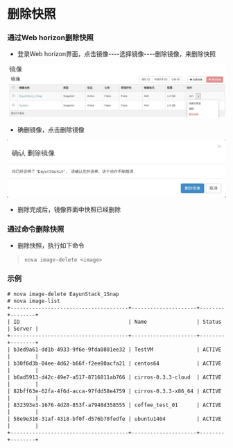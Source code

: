 # 删除快照

### 通过Web horizon删除快照

* 登录Web horizon界面，点击镜像----选择镜像----删除镜像，来删除快照

![Snapshot_Delete](/operation_guide/basic_admin/Picture/snapshot_delete1.jpg)

* 确删镜像，点击删除镜像

![Snapshot_Delete](/operation_guide/basic_admin/Picture/snapshot_delete2.jpg)

* 删除完成后，镜像界面中快照已经删除

### 通过命令删除快照

* 删除快照，执行如下命令

> ```nova image-delete <image>```

### 示例

```
# nova image-delete EayunStack_1Snap
# nova image-list
+--------------------------------------+---------------------+--------+--------+
| ID                                   | Name                | Status | Server |
+--------------------------------------+---------------------+--------+--------+
| b3ed9a61-dd1b-4933-9f6e-9fda0801ee32 | TestVM              | ACTIVE |        |
| b30f6d3b-04ee-4d62-b66f-f2ee80acfa21 | centos64            | ACTIVE |        |
| b6ad5913-d42c-49e7-a517-8716811ab766 | cirros-0.3.3-cloud  | ACTIVE |        |
| 82bff63e-62fa-4f6d-acca-97fdd58e4759 | cirros-0.3.3-x86_64 | ACTIVE |        |
| 832393e3-1676-4d28-853f-a7948d358555 | coffee_test_01      | ACTIVE |        |
| 58e9e316-31af-4318-bf0f-d576b70fedfe | ubuntu1404          | ACTIVE |        |
+--------------------------------------+---------------------+--------+--------+

```


